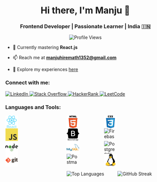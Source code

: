 <h1 align="center">Hi there, I'm Manju 👋</h1>
<h3 align="center">Frontend Developer | Passionate Learner | India 🇮🇳</h3>

<p align="center"> 
  <img src="https://komarev.com/ghpvc/?username=manjuhiremath&label=Profile%20views&color=0e75b6&style=flat" alt="Profile Views" /> 
</p>

- 🌱 Currently mastering **React.js**

- 📫 Reach me at **manjuhiremath1352@gmail.com**

- 📄 Explore my experiences [here](https://drive.google.com/file/d/1g2kSC5lxpQn2kufoQWju7kJEQ-1lhPPP/view?usp=drive_link)

<h3 align="left">Connect with me:</h3>
<p align="left">
  <a href="https://linkedin.com/in/manju-hiremath" target="_blank">
    <img src="https://raw.githubusercontent.com/rahuldkjain/github-profile-readme-generator/master/src/images/icons/Social/linked-in-alt.svg" alt="LinkedIn" height="30" width="40" />
  </a>
  <a href="https://stackoverflow.com/users/18064019/manju-hiremath" target="_blank">
    <img src="https://raw.githubusercontent.com/rahuldkjain/github-profile-readme-generator/master/src/images/icons/Social/stack-overflow.svg" alt="Stack Overflow" height="30" width="40" />
  </a>
  <a href="https://www.hackerrank.com/manjuhiremath131" target="_blank">
    <img src="https://raw.githubusercontent.com/rahuldkjain/github-profile-readme-generator/master/src/images/icons/Social/hackerrank.svg" alt="HackerRank" height="30" width="40" />
  </a>
  <a href="https://leetcode.com/manjuhiremath/" target="_blank">
    <img src="https://raw.githubusercontent.com/rahuldkjain/github-profile-readme-generator/master/src/images/icons/Social/leet-code.svg" alt="LeetCode" height="30" width="40" />
  </a>
</p>

<h3 align="left">Languages and Tools:</h3>
<div style="display: grid; grid-template-columns: 1fr auto 1fr;">
  <img src="https://raw.githubusercontent.com/devicons/devicon/master/icons/react/react-original-wordmark.svg" alt="React.js" width="40" height="40"/>
  <img src="https://raw.githubusercontent.com/devicons/devicon/master/icons/html5/html5-original-wordmark.svg" alt="HTML5" width="40" height="40"/>
  <img src="https://raw.githubusercontent.com/devicons/devicon/master/icons/css3/css3-original-wordmark.svg" alt="CSS3" width="40" height="40"/>
  <img src="https://raw.githubusercontent.com/devicons/devicon/master/icons/javascript/javascript-original.svg" alt="JavaScript" width="40" height="40"/>
  <img src="https://raw.githubusercontent.com/devicons/devicon/master/icons/bootstrap/bootstrap-plain-wordmark.svg" alt="Bootstrap" width="40" height="40"/>
  <img src="https://www.vectorlogo.zone/logos/firebase/firebase-icon.svg" alt="Firebase" width="40" height="40"/>
  <img src="https://raw.githubusercontent.com/devicons/devicon/master/icons/nodejs/nodejs-original-wordmark.svg" alt="Node.js" width="40" height="40"/>
  <img src="https://raw.githubusercontent.com/devicons/devicon/master/icons/mysql/mysql-original-wordmark.svg" alt="MySQL" width="40" height="40"/>
  <img src="https://www.vectorlogo.zone/logos/postgresql/postgresql-icon.svg" alt="PostgreSQL" width="40" height="40"/>
  <img src="https://raw.githubusercontent.com/devicons/devicon/master/icons/git/git-original-wordmark.svg" alt="Git" width="40" height="40"/>
  <img src="https://www.vectorlogo.zone/logos/getpostman/getpostman-icon.svg" alt="Postman" width="40" height="40"/>
  <img src="https://raw.githubusercontent.com/devicons/devicon/master/icons/linux/linux-original.svg" alt="Linux" width="40" height="40"/>
</p>

<p align="center">
  <img src="https://github-readme-stats.vercel.app/api/top-langs/?username=manjuhiremath&layout=compact" alt="Top Languages" />
</p>

<p align="center">
  <img src="https://github-readme-streak-stats.herokuapp.com/?user=manjuhiremath" alt="GitHub Streak" />
</p>
